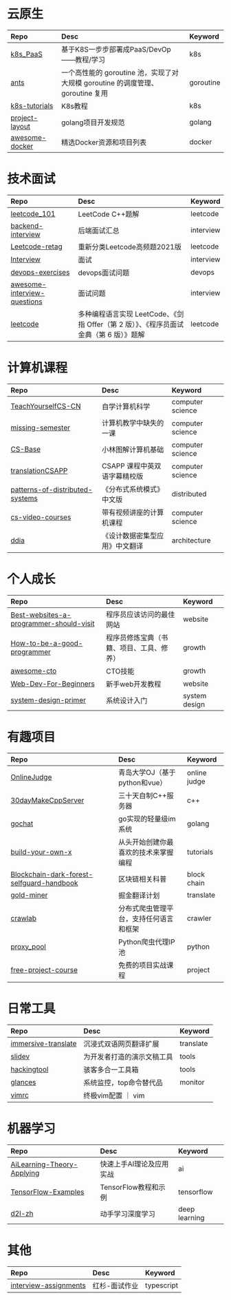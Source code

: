 # 云原生

| Repo | Desc | Keyword |
| :---- | :---- | :---- |
| [k8s_PaaS](https://github.com/ben1234560/k8s_PaaS) | 基于K8S一步步部署成PaaS/DevOp——教程/学习 | k8s |
| [ants](https://github.com/panjf2000/ants) | 一个高性能的 goroutine 池，实现了对大规模 goroutine 的调度管理、goroutine 复用 | goroutine |
| [k8s-tutorials](https://github.com/guangzhengli/k8s-tutorials) | K8s教程 | k8s |
| [project-layout](https://github.com/golang-standards/project-layout) | golang项目开发规范 | golang |
| [awesome-docker](https://github.com/veggiemonk/awesome-docker) | 精选Docker资源和项目列表 | docker |


# 技术面试
| Repo | Desc | Keyword |
| :---- | :---- | :---- |
| [leetcode_101](https://github.com/changgyhub/leetcode_101)   | LeetCode C++题解 | leetcode |
| [backend-interview](https://github.com/yongxinz/backend-interview) | 后端面试汇总 | interview |
| [Leetcode-retag](https://github.com/resumejob/Leetcode-retag) | 重新分类Leetcode高频题2021版 | leetcode |
| [Interview](https://github.com/apachecn/Interview) | 面试 | interview |
| [devops-exercises](https://github.com/bregman-arie/devops-exercises) | devops面试问题 | devops |
| [awesome-interview-questions](https://github.com/DopplerHQ/awesome-interview-questions) | 面试问题 | interview |
| [leetcode](https://github.com/doocs/leetcode) | 多种编程语言实现 LeetCode、《剑指 Offer（第 2 版）》、《程序员面试金典（第 6 版）》题解 | leetcode |



# 计算机课程
| Repo | Desc | Keyword |
| :---- | :---- | :---- |
| [TeachYourselfCS-CN](https://github.com/izackwu/TeachYourselfCS-CN) | 自学计算机科学 | computer science |
| [missing-semester](https://github.com/missing-semester/missing-semester) | 计算机教学中缺失的一课 | computer science |
| [CS-Base](https://github.com/xiaolincoder/CS-Base) | 小林图解计算机基础 | computer science |
| [translationCSAPP](https://github.com/EugeneLiu/translationCSAPP) | CSAPP 课程中英双语字幕精校版 | computer science |
| [patterns-of-distributed-systems](https://github.com/dreamhead/patterns-of-distributed-systems) | 《分布式系统模式》中文版 | distributed |
| [cs-video-courses](https://github.com/Developer-Y/cs-video-courses) | 带有视频讲座的计算机课程 | computer science |
| [ddia](https://github.com/Vonng/ddia) | 《设计数据密集型应用》中文翻译 | architecture |

# 个人成长
| Repo | Desc | Keyword |
| :---- | :---- | :---- |
| [Best-websites-a-programmer-should-visit](https://github.com/sdmg15/Best-websites-a-programmer-should-visit) | 程序员应该访问的最佳网站 | website |
| [How-to-be-a-good-programmer](https://github.com/niudai/How-to-be-a-good-programmer) | 程序员修炼宝典（书籍、项目、工具、修养） | growth |
| [awesome-cto](https://github.com/kuchin/awesome-cto) | CTO技能 | growth |
| [Web-Dev-For-Beginners](https://github.com/microsoft/Web-Dev-For-Beginners) | 新手web开发教程 | website |
| [system-design-primer](https://github.com/donnemartin/system-design-primer) | 系统设计入门 | system design |

# 有趣项目
| Repo | Desc | Keyword |
| :---- | :---- | :---- |
| [OnlineJudge](https://github.com/QingdaoU/OnlineJudge) | 青岛大学OJ（基于python和vue） | online judge |
| [30dayMakeCppServer](https://github.com/yuesong-feng/30dayMakeCppServer) | 三十天自制C++服务器  | c++ |
| [gochat](https://github.com/LockGit/gochat) | go实现的轻量级im系统 | golang |
| [build-your-own-x](https://github.com/codecrafters-io/build-your-own-x) | 从头开始创建你最喜欢的技术来掌握编程 | tutorials |
| [Blockchain-dark-forest-selfguard-handbook](https://github.com/slowmist/Blockchain-dark-forest-selfguard-handbook) | 区块链相关科普 | block chain |
| [gold-miner](https://github.com/xitu/gold-miner) | 掘金翻译计划 | translate |
| [crawlab](https://github.com/crawlab-team/crawlab) | 分布式爬虫管理平台，支持任何语言和框架 | crawler |
| [proxy_pool](https://github.com/jhao104/proxy_pool) | Python爬虫代理IP池 | python |
| [free-project-course](https://github.com/resumejob/free-project-course) | 免费的项目实战课程 | project |

# 日常工具
| Repo | Desc | Keyword |
| :---- | :---- | :---- |
| [immersive-translate](https://github.com/immersive-translate/immersive-translate) | 沉浸式双语网页翻译扩展  | translate |
| [slidev](https://github.com/slidevjs/slidev) | 为开发者打造的演示文稿工具 | tools |
| [hackingtool](https://github.com/Z4nzu/hackingtool) | 骇客多合一工具箱 | tools |
| [glances](https://github.com/nicolargo/glances) | 系统监控，top命令替代品 | monitor |
| [vimrc](https://github.com/amix/vimrc) | 终极vim配置 ｜ vim |

# 机器学习
| Repo | Desc | Keyword |
| :---- | :---- | :---- |
| [AiLearning-Theory-Applying](https://github.com/ben1234560/AiLearning-Theory-Applying) | 快速上手AI理论及应用实战 | ai |
| [TensorFlow-Examples](https://github.com/aymericdamien/TensorFlow-Examples) | TensorFlow教程和示例 | tensorflow |
| [d2l-zh](https://github.com/d2l-ai/d2l-zh) | 动手学习深度学习 | deep learning |

# 其他
| Repo | Desc | Keyword |
| :---- | :---- | :---- |
| [interview-assignments](https://github.com/scdt-china/interview-assignments) | 红杉-面试作业 | typescript |
